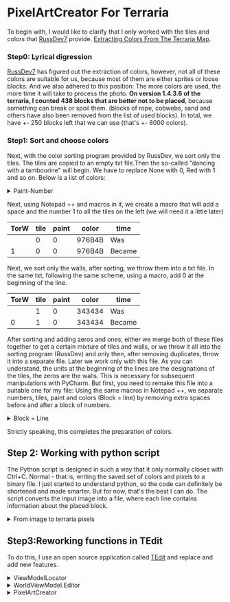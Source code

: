 # PixelArtCreator For Terraria
To begin with, I would like to clarify that I only worked with the tiles and colors that  [RussDev7](https://github.com/RussDev7/RussDev7) provide.  [Extracting Colors From The Terraria Map](https://github.com/RussDev7/Extracting-Terraria-Map-Colors#extracting-colors-from-the-terraria-map). 
### Step0: Lyrical digression
[RussDev7](https://github.com/RussDev7/RussDev7) has figured out the extraction of colors, however, not all of these colors are suitable for us, because most of them are either sprites or loose blocks. And we also adhered to this position: The more colors are used, the more time it will take to process the photo. **On version 1.4.3.6 of the terraria, I counted 438 blocks that are better not to be placed**, because something can break or spoil them. (blocks of rope, cobwebs, sand and others have also been removed from the list of used blocks). In total, we have +- 250 blocks left that we can use (that's +- 8000 colors). 
### Step1: Sort and choose colors
Next, with the color sorting program provided by RussDev, we sort only the tiles. The tiles are copied to an empty txt file.Then the so-called "dancing with a tambourine" will begin. We have to replace None with 0, Red with 1 and so on. Below is a list of colors:



<details>
  <summary>Paint-Number</summary>

Paint | number
-- | --
None | 0
Red | 1
Orange | 2
Yellow (Attention, the main list says it's Red) | 3
Lime | 4
Green | 5
Teal | 6
Cyan | 7
SkyBlue | 8
Blue | 9
Purple | 10
Violet | 11
Pink | 12
DeepRed | 13
DeepOrange | 14
DeepYellow | 15
DeepLime | 16
DeepGreen | 17
DeepTeal | 18
DeepCyan | 19
DeepSkyBlue | 20
DeepBlue | 21
DeepPurple | 22
DeepViolet | 23
DeepPink | 24
Black | 25
White | 26
Gray | 27
Brown | 28
Shadow | 29
Negative | 30
Illuminant | 31


</details>




Next, using Notepad ++ and macros in it, we create a macro that will add a space and the number 1 to all the tiles on the left (we will need it a little later)


TorW | tile | paint | color | time
-- | -- | -- | -- | --
  | 0 | 0 | 976B4B | Was
1 | 0 | 0 | 976B4B | Became


Next, we sort only the walls, after sorting, we throw them into a txt file. In the same txt, following the same scheme, using a macro, add 0 at the beginning of the line.

TorW | tile | paint | color | time
-- | -- | -- | -- | --
  | 1 | 0 | 343434 | Was
0 | 1 | 0 | 343434 | Became

After sorting and adding zeros and ones, either we merge both of these files together to get a certain mixture of tiles and walls, or we throw it all into the sorting program (RussDev) and only then, after removing duplicates, throw it into a separate file. Later we work only with this file. As you can understand, the units at the beginning of the lines are the designations of the tiles, the zeros are the walls. This is necessary for subsequent manipulations with PyCharm. But first, you need to remake this file into a suitable one for my file: Using the same macros in Notepad ++, we separate numbers, tiles, paint and colors (Block = line) by removing extra spaces before and after a block of numbers.

<details>
  <summary>Block = Line</summary>

0 | 1 | 0 | 343434 | Was
-- | -- | -- | -- | -- 


Became
-- |
0 | 
1 | 
0 | 
343434

</details>

Strictly speaking, this completes the preparation of colors.

## Step 2: Working with python script
The Python script is designed in such a way that it only normally closes with Ctrl+C. Normal - that is, writing the saved set of colors and pixels to a binary file. I just started to understand python, so the code can definitely be shortened and made smarter. But for now, that's the best I can do. The script converts the input image into a file, where each line contains information about the placed block.
<details>
  <summary>From image to terraria pixels</summary>

  ![Image](https://user-images.githubusercontent.com/88591984/238437609-5dfa5c0b-def3-4e72-90af-331f8a846741.png) - Source

file.txt
--
6
7
1
342
30
1
536
30
1
536
30
1
536
30
1
7
29
1
7
29
1
371
3
1
536
30
1
536
30
1
536
30
1
195
0
1
7
29
1
7
29
1
340
3
1
342
30
1
536
30
1
195
0
1
7
29
1
7
29
1
7
29
1
340
3
1
7
29
1
7
29
1
7
29
1
7
29
1
7
29
1
223
3
1
340
3
0
63
1
1
344
30
1
507
3
1
408
3
1
162
3
1
340
3
1
340
3
1
344
30
1
536
30
1
162
3
1
340
3
1
340
3
1
340
3
1
340
3

</details>


## Step3:Reworking functions in TEdit
To do this, I use an open source application called [TEdit](https://github.com/TEdit/Terraria-Map-Editor) and replace and add new features. 
<details>
  <summary>ViewModelLocator</summary>
The function is in this path : ..src\TEdit\ViewModel\ViewModelLocator.cs
We have to add the line written under the spoiler. (Add line after line 49 of file)

  
  ```csharp

            wvm.Plugins.Add(new PixelArtCreator(wvm)); // this

  ```
  
</details>
<details>
<summary>WorldViewModel.Editor</summary>
The function is in this path : ..src\TEdit\ViewModel\WorldViewModel.Editor.cs
We need to change line 828 to make the function public.

  
  ```csharp

            public void SetPixelAutomatic(Tile curTile,
                                       int? tile = null,
                                       int? wall = null,
                                       byte? liquid = null,
                                       LiquidType? liquidType = null,
                                       bool? wireRed = null,
                                       short? u = null,
                                       short? v = null,
                                       bool? wireBlue = null,
                                       bool? wireGreen = null,
                                       bool? wireYellow = null,
                                       BrickStyle? brickStyle = null,
                                       bool? actuator = null, bool? actuatorInActive = null,
                                       int? tileColor = null,
                                       int? wallColor = null,
                                       bool? wallEchoCoating = null,
                                       bool? wallIlluminantCoating = null,
                                       bool? tileEchoCoating = null,
                                       bool? tileIlluminantCoating = null)
  ```

  
</details>

<details>
  <summary>PixelArtCreator</summary>
 Adding a new function along this path -..src\TEdit\Editor\Plugins\PixelArtCreator.cs
using System;
using System.Collections.Generic;
using System.ComponentModel;
using System.IO;
using System.Linq;
using System.Runtime.CompilerServices;
using System.Text;
using System.Windows;
using System.Windows.Media.Imaging;
using TEdit.Editor.Clipboard;
using TEdit.Geometry.Primitives;
using TEdit.Terraria;
using TEdit.Terraria.Objects;
using TEdit.ViewModel;
using Microsoft.Win32;
using SharpDX.Direct3D11;
using System.Runtime.Remoting.Lifetime;
using TEdit.Editor.Tools;
//using SharpDX.Direct2D1.Effects;

using static Microsoft.ApplicationInsights.MetricDimensionNames.TelemetryContext;
using System.Windows.Input;
using TEdit.UI.Xaml.XnaContentHost;

namespace TEdit.Editor.Plugins
{
    
    public class PixelArtCreator : BasePlugin, INotifyPropertyChanged
    {
        public PixelArtCreator(WorldViewModel worldViewModel) : base(worldViewModel)
        {
            Name = "Pixel-Art's Creator";
        }

        private ClipboardBuffer _generatedSchematic;
        public ClipboardBuffer GeneratredSchematic
        {
            get { return _generatedSchematic; }
            set { _generatedSchematic = value; OnPropertyChanged(); }
        }

        private WriteableBitmap _preview;
        public WriteableBitmap Preview
        {
            get { return _preview ??= _generatedSchematic?.Preview; }
            set { _preview = value; OnPropertyChanged(); }
        }

        public override void Execute()
        {
            GenerateTextStatues();
        }

        private bool guessAnActive()
        {
            // Initializes the variables to pass to the MessageBox.Show method.
            string message = "Disabling blocks when creating \"art\" will allow all blocks to be displayed on the map. This is convenient if the \"art\" is large, or if it is created in a new undeveloped area.";
            string caption = "Turn off blocks in art?";
            System.Windows.Forms.MessageBoxButtons buttons = System.Windows.Forms.MessageBoxButtons.YesNo;
            System.Windows.Forms.DialogResult result;

            // Displays the MessageBox.
            result = System.Windows.Forms.MessageBox.Show(message, caption, buttons);
            if (result == System.Windows.Forms.DialogResult.Yes)
            {
                return true;
            }
            else
            {
                return false;
            }
        }
        private string FindFile()
        {
            try
            {
                var ofd = new OpenFileDialog();
                ofd.Filter = "Pixel Art default file|*.txt";
                ofd.DefaultExt = "Pixel Art default file|*.txt";
                ofd.Title = "Import TXT file with tiles nd paint";
                ofd.InitialDirectory = Environment.GetFolderPath(Environment.SpecialFolder.MyDocuments);
                if (!Directory.Exists(ofd.InitialDirectory)) { Directory.CreateDirectory(ofd.InitialDirectory); }
                ofd.Multiselect = false;
                if ((bool)ofd.ShowDialog())
                {
                    string filename = Path.GetFullPath(ofd.FileName);
                    // MessageBox.Show(filename, "debug for me", MessageBoxButton.OK, MessageBoxImage.Error);
                    return filename;
                }
                else
                {
                    string filename = "0";
                    return filename;
                }

            }
            catch (Exception)
            {
                string filename = "0";
                //MessageBox.Show(ex.Message, "Error", MessageBoxButton.OK, MessageBoxImage.Error);
                return filename;
            }


        }
        // /*
        public void GenerateTextStatues()
        {
        EdofStr:
            string filepath = FindFile();
            if (filepath == "0")
            {
                goto EdofStr; // in order to avoid mistakes
            }
            StreamReader f = new StreamReader(filepath);

            int width = Convert.ToInt32(f.ReadLine());
            int height = Convert.ToInt32(f.ReadLine());
            bool TActive = guessAnActive();

            Vector2Int32 _generatedSchematicSize = new Vector2Int32(width, height);
            _generatedSchematic = new(_generatedSchematicSize, true);

            for (int x = 0; x < width; x++)
            {
                for (int y = 0; y < height; y++)
                {
                    try
                    {
                        string blockORwallT = f.ReadLine();
                        string tileT = f.ReadLine();
                        string paintT = f.ReadLine();
                        int blockORwall = Convert.ToInt32(blockORwallT);
                        int tile = Convert.ToInt32(tileT);
                        int paint = Convert.ToInt32(paintT);

                        if (tileT != null)
                        {
                            if (blockORwall == 1) // tile
                            {
                                Tile curtile = _wvm.CurrentWorld.Tiles[x, y];
                                //_wvm.UndoManager.SaveTile(x, y); // Add tile to the undo buffer.
                                curtile.Type = (ushort)tile;
                                curtile.IsActive = true; // Turn on tile
                                curtile.InActive = TActive;
                                curtile.TileColor = (byte)paint; // Set necessary paint
                                                                 //_wvm.UpdateRenderPixel(new Vector2Int32(x, y)); // Update pixel(show on map)
                                _generatedSchematic.Tiles[x, y] = curtile;
                            }
                            else //wall
                            {
                                Tile curtile = _wvm.CurrentWorld.Tiles[x, y];
                                //_wvm.UndoManager.SaveTile(x, y); // Add tile to the undo buffer.
                                curtile.Wall = (ushort)tile;
                                //curtile.Type = (ushort)erase;
                                //WorldViewModel.SetPixel(curile, isErase);
                                curtile.IsActive = true; // Turn on tile
                                //curtile.InActive = TActive;
                                curtile.WallColor = (byte)paint;
                                //_wvm.UpdateRenderPixel(new Vector2Int32(x, y)); // Update pixel(show on map)
                                _wvm.SetPixelAutomatic(curtile, tile: -1, u: 0, v: 0);
                                _generatedSchematic.Tiles[x, y] = curtile;
                            }
                        }
                        else
                        {
                            _generatedSchematic.Tiles[x, y] = null;
                            goto LeaveTileLoop;
                            // Exit the cycle so as not to put dirt on all other cells
                        }
                    }

                    catch (Exception)
                    {
                        System.Windows.Forms.MessageBox.Show($"Tile placement error on ({x},{y})");
                        _generatedSchematic.Tiles[x, y] = null;
                    }
                }

            }

        //_clipboard.LoadedBuffers.Add(buffer);
        LeaveTileLoop:
            // System.Windows.Forms.MessageBox.Show("Program execution completed", "Pixel-Art created");
            f.Close();

            _generatedSchematic.RenderBuffer();
            _wvm.Clipboard.LoadedBuffers.Add(_generatedSchematic);
            _wvm.ClipboardSetActiveCommand.Execute(_generatedSchematic);
        }
// */
        
        public new event PropertyChangedEventHandler PropertyChanged;
        // Create the OnPropertyChanged method to raise the event
        // The calling member's name will be used as the parameter.
        protected void OnPropertyChanged([CallerMemberName] string name = null)
        {
            PropertyChanged?.Invoke(this, new PropertyChangedEventArgs(name));
        }
    }
}

</details>

